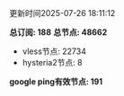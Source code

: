 更新时间2025-07-26 18:11:12

**总订阅: 188**
**总节点: 48662**
- vless节点: 22734
- hysteria2节点: 8

**google ping有效节点: 191**
